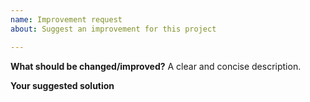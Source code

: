 ```yaml
---
name: Improvement request
about: Suggest an improvement for this project

---
```


**What should be changed/improved?**
A clear and concise description.

**Your suggested solution**
